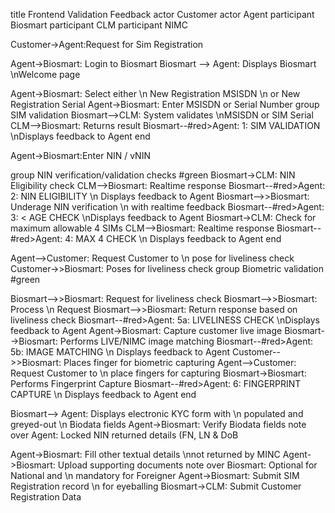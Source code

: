 title Frontend Validation Feedback
actor Customer
actor Agent
participant Biosmart
participant CLM
participant NIMC

Customer->Agent:Request for Sim Registration 


Agent->Biosmart: Login to Biosmart
Biosmart --> Agent: Displays Biosmart \nWelcome page

Agent->Biosmart:           Select either \n New Registration MSISDN \n or New Registration Serial
Agent->Biosmart: Enter MSISDN or Serial Number
group SIM validation
Biosmart-->CLM: System validates \nMSISDN or SIM Serial
CLM-->Biosmart: Returns result 
Biosmart--#red>Agent:   1:  SIM VALIDATION \nDisplays feedback to Agent
end


Agent->Biosmart:Enter NIN / vNIN

group NIN verification/validation checks #green
Biosmart->CLM: NIN Eligibility check
CLM-->Biosmart: Realtime response 
Biosmart--#red>Agent:  2: NIN ELIGIBILITY \n Displays feedback to Agent
Biosmart-->>Biosmart: Underage NIN verification \n with realtime feedback
Biosmart--#red>Agent:   3: < AGE CHECK \nDisplays feedback to Agent
Biosmart->CLM: Check for maximum allowable 4 SIMs
CLM-->Biosmart: Realtime response
Biosmart--#red>Agent:    4: MAX 4 CHECK \n Displays feedback to Agent
end

Agent-->Customer: Request Customer to \n pose for liveliness check
Customer->>Biosmart: Poses for liveliness check
group Biometric validation #green

Biosmart-->>Biosmart: Request for liveliness check
Biosmart-->>Biosmart: Process \n Request
Biosmart-->>Biosmart: Return response based on liveliness check
Biosmart--#red>Agent:        5a: LIVELINESS CHECK \nDisplays feedback to Agent
Agent->Biosmart: Capture customer live image
Biosmart-->Biosmart: Performs LIVE/NIMC image matching
Biosmart--#red>Agent:        5b: IMAGE MATCHING \n Displays feedback to Agent 
Customer-->>Biosmart: Places finger for biometric capturing
Agent-->Customer: Request Customer to \n place fingers for capturing
Biosmart->Biosmart: Performs Fingerprint Capture
Biosmart--#red>Agent:  6: FINGERPRINT CAPTURE \n Displays feedback to Agent
end

Biosmart--> Agent: Displays electronic KYC form with \n populated and greyed-out \n Biodata fields
Agent->Biosmart: Verify Biodata fields
note over Agent: Locked NIN returned details (FN, LN & DoB

Agent->Biosmart: Fill other textual details \nnot returned by MINC
Agent->Biosmart: Upload supporting documents
note over Biosmart: Optional for National and \n mandatory for Foreigner
Agent->Biosmart: Submit SIM Registration record \n for eyeballing
Biosmart->CLM: Submit Customer Registration Data